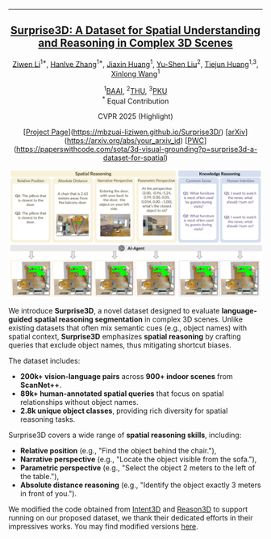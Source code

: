 ---

<div align='center'>

<h2><a href="https://arxiv.org/abs/your_arxiv_id">Surprise3D: A Dataset for Spatial Understanding and Reasoning in Complex 3D Scenes</a></h2>

[Ziwen Li](https://github.com/liziwennba/)<sup>1*</sup>, [Hanlve Zhang](https://scholar.google.com/citations?user=example)<sup>1*</sup>, [Jiaxin Huang](https://scholar.google.com/citations?user=example)<sup>1</sup>, [Yu-Shen Liu](https://yushen-liu.github.io/)<sup>2</sup>, [Tiejun Huang](https://scholar.google.com/citations?user=knvEK4AAAAAJ&hl=en)<sup>1,3</sup>, [Xinlong Wang](https://www.xloong.wang/)<sup>1</sup>
 
<sup>1</sup>[BAAI](https://www.baai.ac.cn/english.html), <sup>2</sup>[THU](https://www.tsinghua.edu.cn/en/), <sup>3</sup>[PKU](https://english.pku.edu.cn/) <br><sup>*</sup> Equal Contribution
 
CVPR 2025 (Highlight)

[[Project Page](https://img.shields.io/badge/Project-Page-green)](https://mbzuai-liziwen.github.io/Surprise3D/)
[[arXiv](https://img.shields.io/badge/arXiv-Paper-red)](https://arxiv.org/abs/your_arxiv_id)
[[PWC](https://img.shields.io/endpoint.svg?url=https://paperswithcode.com/badge/surprise3d-a-dataset-for-spatial/3d-visual-grounding)](https://paperswithcode.com/sota/3d-visual-grounding?p=surprise3d-a-dataset-for-spatial)

</div>

<p align="center">
    <img src="assets/task.png" alt="overview" width="800" />
</p>

We introduce **Surprise3D**, a novel dataset designed to evaluate **language-guided spatial reasoning segmentation** in complex 3D scenes. Unlike existing datasets that often mix semantic cues (e.g., object names) with spatial context, **Surprise3D** emphasizes **spatial reasoning** by crafting queries that exclude object names, thus mitigating shortcut biases.

The dataset includes:
- **200k+ vision-language pairs** across **900+ indoor scenes** from **ScanNet++**.
- **89k+ human-annotated spatial queries** that focus on spatial relationships without object names.
- **2.8k unique object classes**, providing rich diversity for spatial reasoning tasks.

Surprise3D covers a wide range of **spatial reasoning skills**, including:
- **Relative position** (e.g., "Find the object behind the chair."),
- **Narrative perspective** (e.g., "Locate the object visible from the sofa."),
- **Parametric perspective** (e.g., "Select the object 2 meters to the left of the table."),
- **Absolute distance reasoning** (e.g., "Identify the object exactly 3 meters in front of you.").

We modified the code obtained from [Intent3D](https://github.com/WeitaiKang/Intent3D) and [Reason3D](https://github.com/KuanchihHuang/Reason3D) to support running on our proposed dataset, we thank their dedicated efforts in their impressives works. You may find modified versions [here](./Models). 
